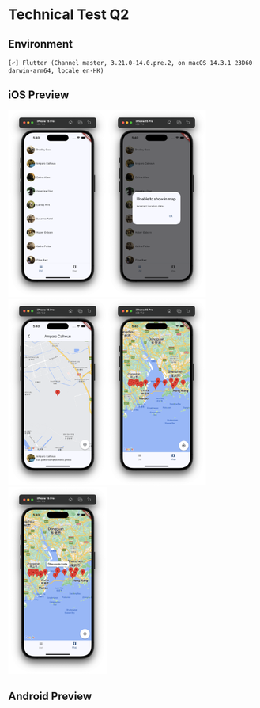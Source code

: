 # Technical Test Q2

## Environment

```
[✓] Flutter (Channel master, 3.21.0-14.0.pre.2, on macOS 14.3.1 23D60 darwin-arm64, locale en-HK)
```

## iOS Preview
<img src="screenshots/ios/1.png" width="200" /><img src="screenshots/ios/2.png" width="200" /><img src="screenshots/ios/3.png" width="200" /><img src="screenshots/ios/4.png" width="200" /><img src="screenshots/ios/5.png" width="200" />

## Android Preview
